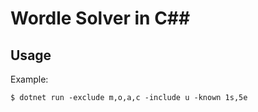 # Wordle Solver in C##

## Usage
Example:
```
$ dotnet run -exclude m,o,a,c -include u -known 1s,5e
```
